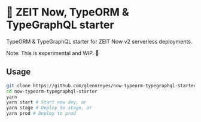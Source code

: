 # 📡 ZEIT Now, TypeORM & TypeGraphQL starter

TypeORM & TypeGraphQL starter for ZEIT Now v2 serverless deployments.

Note: This is experimental and WIP. 🚧

## Usage

```sh
git clone https://github.com/glennreyes/now-typeorm-typegraphql-starter.git
cd now-typeorm-typegraphql-starter
yarn
yarn start # Start now dev, or
yarn stage # Deploy to stage, or
yarn prod # Deploy to prod
```
